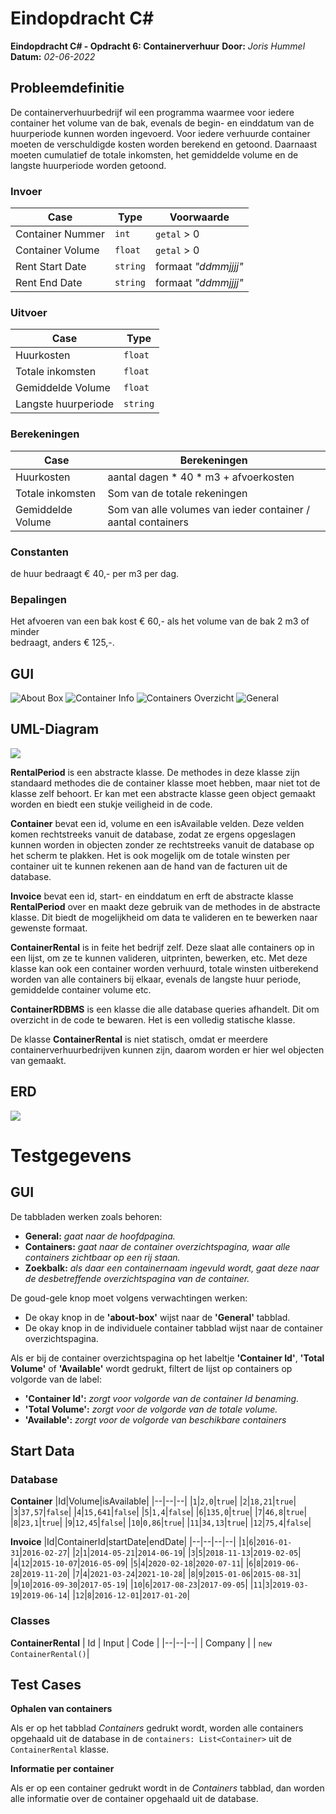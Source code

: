 # Eindopdracht C#
**Eindopdracht C# - Opdracht 6: Containerverhuur** 
**Door:** *Joris Hummel*
**Datum:** *02-06-2022*

## Probleemdefinitie

De containerverhuurbedrijf wil een programma waarmee voor iedere container het volume van de bak, evenals de begin- en einddatum van de huurperiode kunnen worden ingevoerd. Voor iedere verhuurde container moeten de verschuldigde kosten worden berekend en getoond. Daarnaast moeten cumulatief de totale inkomsten, het gemiddelde volume en de langste huurperiode worden getoond.


### Invoer
|Case|Type|Voorwaarde|
|--|--|--|
|Container Nummer|`int`|`getal` > 0|
|Container Volume|`float`| `getal` > 0|
|Rent Start Date|`string`|formaat *"ddmmjjjj"*|
|Rent End Date|`string`|formaat *"ddmmjjjj"*|


### Uitvoer
|Case|Type|
|--|--|
|Huurkosten|`float`|
|Totale inkomsten|`float`|
|Gemiddelde Volume|`float`|
|Langste huurperiode|`string`|

### Berekeningen
|Case|Berekeningen|
|--|--|
|Huurkosten|aantal dagen * 40 * m3 + afvoerkosten|
|Totale inkomsten|Som van de totale rekeningen|
|Gemiddelde Volume|Som van alle volumes van ieder container / aantal containers|

### Constanten
de huur bedraagt € 40,- per m3 per dag.

### Bepalingen
Het afvoeren van een bak kost € 60,- als het volume van de bak 2 m3 of minder  
bedraagt, anders € 125,-.  


## GUI

![About Box](./img/About%20Box.png)
![Container Info](./img/Container%20Info.png)
![Containers Overzicht](./img/Containers.png)
![General](./img/General.png)


## UML-Diagram

![](https://mermaid.ink/img/pako:eNqVVMFu3CAQ_RWEevB216v0iqpKSbaHShspSqKefCFm1kHFUAG2VCWbb--sjW3ssFHigwXMm5n3ZgaeaWkEUEZLxZ3bSV5ZXhea4CekhdJLo8n-rj_pMOTaaM-lBnsHuFDPve305eVgcozspfOvI_Z1Qq0XAbJVZLN4lI2AFWmNFJG5Av9g0OfWmoP02YoclOF-Dgi2KEgCtDe6Aud7BrdgpREYzXkrdTVH_jaqqeGyBcsrSGTkQoypss74hrWF2rQwoZL6jskak7i8UjAidZQ8bztybEkql-6y5VLxR4XGR2NUbNOYtIShRb_6bbJB2Sz-KtGIa-O8m1clCIlLS7bblx8kZCIMV0947mPFM3gkuuSqbBT3EDJ9WWo9GFtz_yBryPr2ISTuY6AzJC_oxXb7taDke57j5huuRrkxnwH_fv2d59bvkB0jAv-RBbRIna9D3Czy7NluyOgSdCzGOjWkQdw0LqjorLy-xOmrvLu6uY-1rksLXdGHSRivNpu8sNLz2cJJ59Nt6Lp1_hmYYbNQW_RYtKPDClDweTa9hqHiH1cQPCb-iTsS4Qbu5IWcyRGAbwR9OMBE8kg3tAYceSnw1e46VlD_BDUUlOFScPunoIU-4Zq_p-H7KaQ3lrIDVw42lDfe3P_TJWXeNjCAwssfUMf_CoLvwg)

**RentalPeriod** is een abstracte klasse. De methodes in deze klasse zijn standaard methodes die de container klasse moet hebben, maar niet tot de klasse zelf behoort. Er kan met een abstracte klasse geen object gemaakt worden en biedt een stukje veiligheid in de code.

**Container** bevat een id, volume en een isAvailable velden. Deze velden komen rechtstreeks vanuit de database, zodat ze ergens opgeslagen kunnen worden in objecten zonder ze rechtstreeks vanuit de database op het scherm te plakken. Het is ook mogelijk om de totale winsten per container uit te kunnen rekenen aan de hand van de facturen uit de database.

**Invoice** bevat een id, start- en einddatum en erft de abstracte klasse **RentalPeriod** over en maakt deze gebruik van de methodes in de abstracte klasse.
Dit biedt de mogelijkheid om data te valideren en te bewerken naar gewenste formaat.

**ContainerRental** is in feite het bedrijf zelf. Deze slaat alle containers op in een lijst, om ze te kunnen valideren, uitprinten, bewerken, etc. Met deze klasse kan ook een container worden verhuurd, totale winsten uitberekend worden van alle containers bij elkaar, evenals de langste huur periode, gemiddelde container volume etc.

**ContainerRDBMS** is een klasse die alle database queries afhandelt. Dit om overzicht in de code te bewaren. Het is een volledig statische klasse.

De klasse **ContainerRental** is niet statisch, omdat er meerdere containerverhuurbedrijven kunnen zijn, daarom worden er hier wel objecten van gemaakt.

## ERD

![](https://mermaid.ink/img/pako:eNp9kMEKwjAMhl8l5OxeYDdxCuJF8LpLtkYtdo102UDm3t1WpxMPpoeW7_9J0n_AWgxjjhwKS6dATekh1kq8kvUc4H7PMhlg63uxNUMOJcbzYxpeIJX1ClsD-92Mjk5IoRfXNTzTSsSBbZc9WUeVm5QRXvd73v_OCX22iNrmSzOkDK1S0CK-fjh7M9NxFlPhAhsODVkTc3nOL1HPHHfH9HtD4ZISGKOvu6Zua2NVAuZHci0vkDqVw83XmGvo-G2a4p1c4wPCeHIY)

# Testgegevens


## GUI
De tabbladen werken zoals behoren:
- **General:** *gaat naar de hoofdpagina.*
- **Containers:** *gaat naar de container overzichtspagina, waar alle containers zichtbaar op een rij staan.*
- **Zoekbalk:** *als daar een containernaam ingevuld wordt, gaat deze naar de desbetreffende overzichtspagina van de container.*


De goud-gele knop moet volgens verwachtingen werken:
- De okay knop in de **'about-box'** wijst naar de **'General'** tabblad.
- De okay knop in de individuele container tabblad wijst naar de container overzichtspagina.


Als er bij de container overzichtspagina op het labeltje **'Container Id'**, **'Total Volume'** of **'Available'** wordt gedrukt, filtert de lijst op containers op volgorde van de label:
- **'Container Id':** *zorgt voor volgorde van de container Id benaming.*
- **'Total Volume':** *zorgt voor de volgorde van de totale volume.*
- **'Available':** *zorgt voor de volgorde van beschikbare containers*

## Start Data
### Database
**Container**
|Id|Volume|isAvailable|
|--|--|--|
|`1`|`2,0`|`true`|
|`2`|`18,21`|`true`|
|`3`|`37,57`|`false`|
|`4`|`15,641`|`false`|
|`5`|`1,4`|`false`|
|`6`|`135,0`|`true`|
|`7`|`46,8`|`true`|
|`8`|`23,1`|`true`|
|`9`|`12,45`|`false`|
|`10`|`0,86`|`true`|
|`11`|`34,13`|`true`|
|`12`|`75,4`|`false`|

**Invoice**
|Id|ContainerId|startDate|endDate|
|--|--|--|--|
|`1`|`6`|`2016-01-31`|`2016-02-27`|
|`2`|`1`|`2014-05-21`|`2014-06-19`|
|`3`|`5`|`2018-11-13`|`2019-02-05`|
|`4`|`12`|`2015-10-07`|`2016-05-09`|
|`5`|`4`|`2020-02-18`|`2020-07-11`|
|`6`|`8`|`2019-06-28`|`2019-11-20`|
|`7`|`4`|`2021-03-24`|`2021-10-28`|
|`8`|`9`|`2015-01-06`|`2015-08-31`|
|`9`|`10`|`2016-09-30`|`2017-05-19`|
|`10`|`6`|`2017-08-23`|`2017-09-05`|
|`11`|`3`|`2019-03-19`|`2019-06-14`|
|`12`|`8`|`2016-12-01`|`2017-01-20`|

### Classes

**ContainerRental**
| Id | Input | Code |
|--|--|--|
| Company | | `new ContainerRental()`|

## Test Cases
**Ophalen van containers**

Als er op het tabblad *Containers* gedrukt wordt, worden alle containers opgehaald uit de database in de `containers: List<Container>` uit de `ContainerRental` klasse. 

**Informatie per container**

Als er op een container gedrukt wordt in de *Containers* tabblad, dan worden alle informatie over de container opgehaald uit de database.
